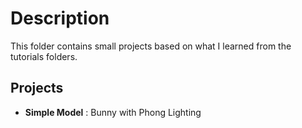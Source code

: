 # Description

This folder contains small projects based on what I learned from the tutorials folders.

## Projects
* <strong>Simple Model</strong> : Bunny with Phong Lighting
